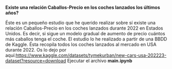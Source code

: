 **Existe una relación Caballos-Precio en los coches lanzados los últimos años?**

Éste es un pequeño estudio que he querido realizar sobre sí existe una relación Caballos-Precio en los coches lanzados durante 2022 en Estados Unidos.
Es decir, si sigue un modelo gradual de aumento de precio cuántos más caballos tenga el coche. 
El estudio lo he realizado a partir de una BBDD de Kaggle. Ésta recopila todos los coches lanzados al mercado en USA durante 2022.
Os lo dejo por aquí:https://www.kaggle.com/datasets/tymekurban/new-cars-usa-202223-dataset?resource=download
Ejecutar el archivo **main.ipynb**
